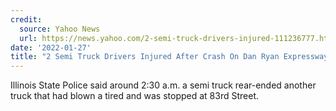 ```yaml
---
credit:
  source: Yahoo News
  url: https://news.yahoo.com/2-semi-truck-drivers-injured-111236777.html
date: '2022-01-27'
title: "2 Semi Truck Drivers Injured After Crash On Dan Ryan Expressway At 83rd Street"
---
```

Illinois State Police said around 2:30 a.m. a semi truck rear-ended another truck that had blown a tired and was stopped at 83rd Street.

